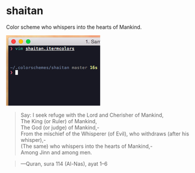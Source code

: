 # shaitan
Color scheme who whispers into the hearts of Mankind.

![alt tag](https://github.com/Stelgard/shaitan/blob/master/preview.png)

> Say: I seek refuge with the Lord and Cherisher of Mankind,  
> The King (or Ruler) of Mankind,  
> The God (or judge) of Mankind,-  
> From the mischief of the Whisperer (of Evil), who withdraws (after his
whisper),-  
> (The same) who whispers into the hearts of Mankind,-  
> Among Jinn and among men.  

> —Quran, sura 114 (Al-Nas), ayat 1–6
